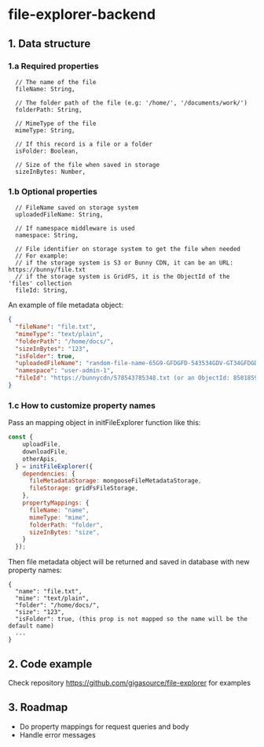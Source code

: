 # file-explorer-backend

## 1. Data structure
### 1.a Required properties
```
  // The name of the file
  fileName: String, 

  // The folder path of the file (e.g: '/home/', '/documents/work/')
  folderPath: String, 

  // MimeType of the file
  mimeType: String, 

  // If this record is a file or a folder
  isFolder: Boolean, 

  // Size of the file when saved in storage
  sizeInBytes: Number, 
```
### 1.b Optional properties
```
  // FileName saved on storage system
  uploadedFileName: String,

  // If namespace middleware is used
  namespace: String, 

  // File identifier on storage system to get the file when needed
  // For example: 
  // if the storage system is S3 or Bunny CDN, it can be an URL: https://bunny/file.txt
  // if the storage system is GridFS, it is the ObjectId of the 'files' collection
  fileId: String, 
```

An example of file metadata object:
```json
{
  "fileName": "file.txt",
  "mimeType": "text/plain",
  "folderPath": "/home/docs/",
  "sizeInBytes": "123",
  "isFolder": true,
  "uploadedFileName": "random-file-name-65G9-GFDGFD-543534GDV-GT34GFDGDF.txt",
  "namespace": "user-admin-1",
  "fileId": "https://bunnycdn/578543785348.txt (or an ObjectId: 8501859174829234 (GridFS))"
}
```

### 1.c How to customize property names
Pass an mapping object in initFileExplorer function like this:
```javascript
const {
    uploadFile,
    downloadFile,
    otherApis,
  } = initFileExplorer({
    dependencies: {
      fileMetadataStorage: mongooseFileMetadataStorage,
      fileStorage: gridFsFileStorage,
    },
    propertyMappings: {
      fileName: "name",
      mimeType: "mime",
      folderPath: "folder",
      sizeInBytes: "size",
    }
  });
```
Then file metadata object will be returned and saved in database with new property names:
```
{
  "name": "file.txt",
  "mime": "text/plain",
  "folder": "/home/docs/",
  "size": "123",
  "isFolder": true, (this prop is not mapped so the name will be the default name)
  ...
}
```

## 2. Code example
Check repository https://github.com/gigasource/file-explorer for examples

## 3. Roadmap
- Do property mappings for request queries and body
- Handle error messages
